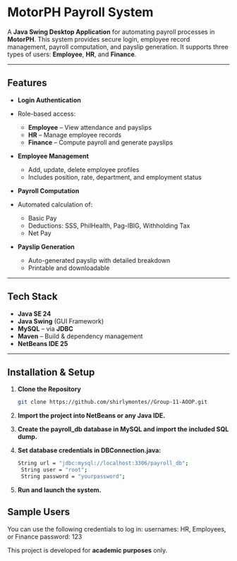 # MotorPH Payroll System

A **Java Swing Desktop Application** for automating payroll processes in **MotorPH**. This system provides secure login, employee record management, payroll computation, and payslip generation. It supports three types of users: **Employee**, **HR**, and **Finance**.

---

##  Features

-  **Login Authentication**
  - Role-based access:
      - **Employee** – View attendance and payslips
      - **HR** – Manage employee records
      - **Finance** – Compute payroll and generate payslips

-  **Employee Management**
    - Add, update, delete employee profiles
    - Includes position, rate, department, and employment status

-  **Payroll Computation**
  - Automated calculation of:
    - Basic Pay
    - Deductions: SSS, PhilHealth, Pag-IBIG, Withholding Tax
    - Net Pay

- **Payslip Generation**
    - Auto-generated payslip with detailed breakdown
    - Printable and downloadable

---

## Tech Stack

- **Java SE 24**
- **Java Swing** (GUI Framework)
- **MySQL** – via **JDBC**
- **Maven** – Build & dependency management
- **NetBeans IDE 25**

---

## Installation & Setup

1. **Clone the Repository**
   ```bash
   git clone https://github.com/shirlymontes//Group-11-AOOP.git
2. **Import the project into NetBeans or any Java IDE.**

3. **Create the payroll_db database in MySQL and import the included SQL dump.**

4. **Set database credentials in DBConnection.java:**
   ```bash
   String url = "jdbc:mysql://localhost:3306/payroll_db";
    String user = "root";
    String password = "yourpassword";
5. **Run and launch the system.**

## Sample Users
You can use the following credentials to log in:
usernames: HR, Employees, or Finance
password: 123


This project is developed for **academic purposes** only. 

